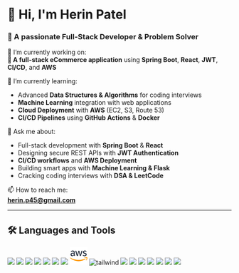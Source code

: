 # 👋 Hi, I'm Herin Patel  
### 🚀 A passionate Full-Stack Developer & Problem Solver

🔭 I’m currently working on:  
**🛒 A full-stack eCommerce application** using **Spring Boot**, **React**, **JWT**, **CI/CD**, and **AWS**

🌱 I’m currently learning:  
- Advanced **Data Structures & Algorithms** for coding interviews  
- **Machine Learning** integration with web applications  
- **Cloud Deployment** with **AWS** (EC2, S3, Route 53)  
- **CI/CD Pipelines** using **GitHub Actions** & **Docker**

💬 Ask me about:  
- Full-stack development with **Spring Boot** & **React**  
- Designing secure REST APIs with **JWT Authentication**  
- **CI/CD workflows** and **AWS Deployment**  
- Building smart apps with **Machine Learning & Flask**  
- Cracking coding interviews with **DSA & LeetCode**

📫 How to reach me:  
**herin.p45@gmail.com**

---

## 🛠️ Languages and Tools  
<p>
  <img src="https://cdn.jsdelivr.net/gh/devicons/devicon/icons/java/java-original.svg" width="40" /> 
  <img src="https://cdn.jsdelivr.net/gh/devicons/devicon/icons/javascript/javascript-original.svg" width="40" />
  <img src="https://cdn.jsdelivr.net/gh/devicons/devicon/icons/react/react-original.svg" width="40" />
  <img src="https://cdn.jsdelivr.net/gh/devicons/devicon/icons/spring/spring-original.svg" width="40" />
  <img src="https://cdn.jsdelivr.net/gh/devicons/devicon/icons/python/python-original.svg" width="40" />
  <img src="https://cdn.jsdelivr.net/gh/devicons/devicon/icons/docker/docker-original.svg" width="40" />
  <img src="https://cdn.jsdelivr.net/gh/devicons/devicon/icons/git/git-original.svg" width="40" />
<img src="https://raw.githubusercontent.com/devicons/devicon/master/icons/amazonwebservices/amazonwebservices-original-wordmark.svg" alt="aws" width="40" height="40"/> 
 <img src="https://www.vectorlogo.zone/logos/tailwindcss/tailwindcss-icon.svg" alt="tailwind" width="40" height="40"/>
  <img src="https://cdn.jsdelivr.net/gh/devicons/devicon/icons/postgresql/postgresql-original.svg" width="40" />
  <img src="https://cdn.jsdelivr.net/gh/devicons/devicon/icons/mongodb/mongodb-original.svg" width="40" />
  <img src="https://cdn.jsdelivr.net/gh/devicons/devicon/icons/html5/html5-original.svg" width="40" />
  <img src="https://cdn.jsdelivr.net/gh/devicons/devicon/icons/css3/css3-original.svg" width="40" />
  <img src="https://cdn.jsdelivr.net/gh/devicons/devicon/icons/nodejs/nodejs-original.svg" width="40" />
  <img src="https://cdn.jsdelivr.net/gh/devicons/devicon/icons/matlab/matlab-original.svg" width="40" />
  <img src="https://cdn.jsdelivr.net/gh/devicons/devicon/icons/tensorflow/tensorflow-original.svg" width="40" />
</p>
